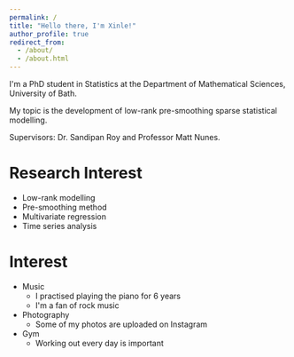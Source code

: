 ```yaml
---
permalink: /
title: "Hello there, I'm Xinle!"
author_profile: true
redirect_from: 
  - /about/
  - /about.html
---
```


I'm a PhD student in Statistics at the Department of Mathematical Sciences, University of Bath.

My topic is the development of low-rank pre-smoothing sparse statistical modelling. 

Supervisors: Dr. Sandipan Roy and Professor Matt Nunes.

Research Interest
======
* Low-rank modelling
* Pre-smoothing method
* Multivariate regression
* Time series analysis

Interest
======
* Music
  * I practised playing the piano for 6 years
  * I'm a fan of rock music
* Photography
  * Some of my photos are uploaded on Instagram
* Gym
  * Working out every day is important



